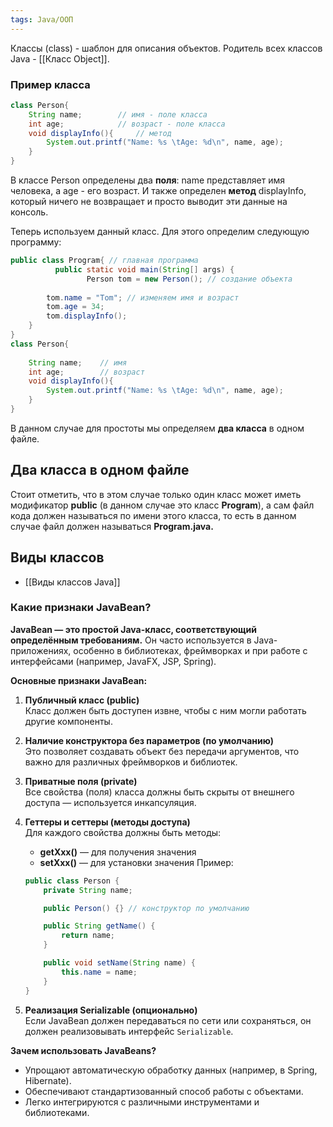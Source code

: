 ```yaml
---
tags: Java/ООП
---
```

Классы (class) - шаблон для описания объектов.
Родитель всех классов Java - [[Класс Object]].
### Пример класса
```java
class Person{   
    String name;        // имя - поле класса
    int age;            // возраст - поле класса 
    void displayInfo(){     // метод
        System.out.printf("Name: %s \tAge: %d\n", name, age);
    }
}
```
В классе Person определены два **поля**: name представляет имя человека, а age - его возраст. И также определен **метод** displayInfo, который ничего не возвращает и просто выводит эти данные на консоль.

Теперь используем данный класс. Для этого определим следующую программу:
```java
public class Program{ // главная программа
          public static void main(String[] args) {
                 Person tom = new Person(); // создание объекта
		
        tom.name = "Tom"; // изменяем имя и возраст
        tom.age = 34;
        tom.displayInfo();
    }
}
class Person{
     
    String name;    // имя
    int age;        // возраст
    void displayInfo(){
        System.out.printf("Name: %s \tAge: %d\n", name, age);
    }
}
```
В данном случае для простоты мы определяем **два класса** в одном файле.

## Два класса в одном файле
Стоит отметить, что в этом случае только один класс может иметь модификатор **public** (в данном случае это класс **Program**), а сам файл кода должен называться по имени этого класса, то есть в данном случае файл должен называться **Program.java.**
## Виды классов
- [[Виды классов Java]]
### Какие признаки JavaBean?
 **JavaBean — это простой Java-класс, соответствующий определённым требованиям.**
Он часто используется в Java-приложениях, особенно в библиотеках, фреймворках и при работе с интерфейсами (например, JavaFX, JSP, Spring).

**Основные признаки JavaBean:**
1. **Публичный класс (public)**  
    Класс должен быть доступен извне, чтобы с ним могли работать другие компоненты.
2. **Наличие конструктора без параметров (по умолчанию)**  
    Это позволяет создавать объект без передачи аргументов, что важно для различных фреймворков и библиотек.
3. **Приватные поля (private)**  
    Все свойства (поля) класса должны быть скрыты от внешнего доступа — используется инкапсуляция.
4. **Геттеры и сеттеры (методы доступа)**  
    Для каждого свойства должны быть методы:
    - **getXxx()** — для получения значения
    - **setXxx()** — для установки значения
    Пример:
    ```java
    public class Person {
        private String name;
    
        public Person() {} // конструктор по умолчанию
    
        public String getName() {
            return name;
        }
    
        public void setName(String name) {
            this.name = name;
        }
    }
    ```
    
5. **Реализация Serializable (опционально)**  
    Если JavaBean должен передаваться по сети или сохраняться, он должен реализовывать интерфейс `Serializable`.
    
**Зачем использовать JavaBeans?**
- Упрощают автоматическую обработку данных (например, в Spring, Hibernate).
- Обеспечивают стандартизованный способ работы с объектами.
- Легко интегрируются с различными инструментами и библиотеками.
